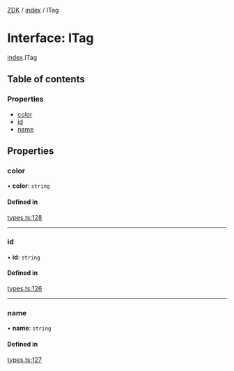[ZDK](../README.md) / [index](../modules/index.md) / ITag

# Interface: ITag

[index](../modules/index.md).ITag

## Table of contents

### Properties

- [color](index.ITag.md#color)
- [id](index.ITag.md#id)
- [name](index.ITag.md#name)

## Properties

### color

• **color**: `string`

#### Defined in

[types.ts:128](https://github.com/innovtech-developers/zdk/blob/e93f80c6da43b38f329b603694abcf30af4f5a5d/src/types.ts#L128)

___

### id

• **id**: `string`

#### Defined in

[types.ts:126](https://github.com/innovtech-developers/zdk/blob/e93f80c6da43b38f329b603694abcf30af4f5a5d/src/types.ts#L126)

___

### name

• **name**: `string`

#### Defined in

[types.ts:127](https://github.com/innovtech-developers/zdk/blob/e93f80c6da43b38f329b603694abcf30af4f5a5d/src/types.ts#L127)
